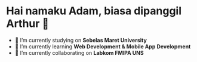 <!--
**AdamArthurF/adamarthurf** is a ✨ _special_ ✨ repository because its `README.md` (this file) appears on your GitHub profile.
Here are some ideas to get you started:
-->
# Hai namaku Adam, biasa dipanggil Arthur 👋
- 🔭 I’m currently studying on **Sebelas Maret University**
- 🌱 I’m currently learning **Web Development & Mobile App Development**
- 👯 I’m currently collaborating on **Labkom FMIPA UNS**

<!--
- 🤔 I’m looking for help with ...
- 💬 Ask me about ...
- 📫 How to reach me: ...
- 😄 Pronouns: ...
- ⚡ Fun fact: ...
-->

